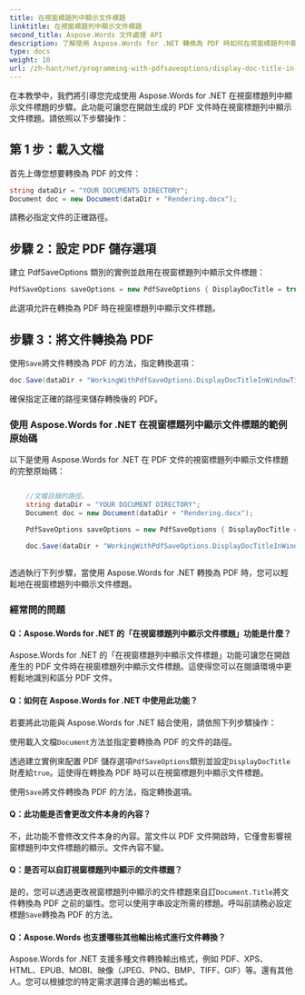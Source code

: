```yaml
---
title: 在視窗標題列中顯示文件標題
linktitle: 在視窗標題列中顯示文件標題
second_title: Aspose.Words 文件處理 API
description: 了解使用 Aspose.Words for .NET 轉換為 PDF 時如何在視窗標題列中顯示文件標題。
type: docs
weight: 10
url: /zh-hant/net/programming-with-pdfsaveoptions/display-doc-title-in-window-titlebar/
---
```


在本教學中，我們將引導您完成使用 Aspose.Words for .NET 在視窗標題列中顯示文件標題的步驟。此功能可讓您在開啟生成的 PDF 文件時在視窗標題列中顯示文件標題。請依照以下步驟操作：

## 第 1 步：載入文檔

首先上傳您想要轉換為 PDF 的文件：

```csharp
string dataDir = "YOUR DOCUMENTS DIRECTORY";
Document doc = new Document(dataDir + "Rendering.docx");
```

請務必指定文件的正確路徑。

## 步驟 2：設定 PDF 儲存選項

建立 PdfSaveOptions 類別的實例並啟用在視窗標題列中顯示文件標題：

```csharp
PdfSaveOptions saveOptions = new PdfSaveOptions { DisplayDocTitle = true };
```

此選項允許在轉換為 PDF 時在視窗標題列中顯示文件標題。

## 步驟 3：將文件轉換為 PDF

使用`Save`將文件轉換為 PDF 的方法，指定轉換選項：

```csharp
doc.Save(dataDir + "WorkingWithPdfSaveOptions.DisplayDocTitleInWindowTitlebar.pdf", saveOptions);
```

確保指定正確的路徑來儲存轉換後的 PDF。

### 使用 Aspose.Words for .NET 在視窗標題列中顯示文件標題的範例原始碼

以下是使用 Aspose.Words for .NET 在 PDF 文件的視窗標題列中顯示文件標題的完整原始碼：

```csharp

	//文檔目錄的路徑。
	string dataDir = "YOUR DOCUMENT DIRECTORY";
	Document doc = new Document(dataDir + "Rendering.docx");

	PdfSaveOptions saveOptions = new PdfSaveOptions { DisplayDocTitle = true };

	doc.Save(dataDir + "WorkingWithPdfSaveOptions.DisplayDocTitleInWindowTitlebar.pdf", saveOptions);
        
```
透過執行下列步驟，當使用 Aspose.Words for .NET 轉換為 PDF 時，您可以輕鬆地在視窗標題列中顯示文件標題。

### 經常問的問題

#### Q：Aspose.Words for .NET 的「在視窗標題列中顯示文件標題」功能是什麼？
Aspose.Words for .NET 的「在視窗標題列中顯示文件標題」功能可讓您在開啟產生的 PDF 文件時在視窗標題列中顯示文件標題。這使得您可以在閱讀環境中更輕鬆地識別和區分 PDF 文件。

#### Q：如何在 Aspose.Words for .NET 中使用此功能？
若要將此功能與 Aspose.Words for .NET 結合使用，請依照下列步驟操作：

使用載入文檔`Document`方法並指定要轉換為 PDF 的文件的路徑。

透過建立實例來配置 PDF 儲存選項`PdfSaveOptions`類別並設定`DisplayDocTitle`財產給`true`。這使得在轉換為 PDF 時可以在視窗標題列中顯示文件標題。

使用`Save`將文件轉換為 PDF 的方法，指定轉換選項。

#### Q：此功能是否會更改文件本身的內容？
不，此功能不會修改文件本身的內容。當文件以 PDF 文件開啟時，它僅會影響視窗標題列中文件標題的顯示。文件內容不變。

#### Q：是否可以自訂視窗標題列中顯示的文件標題？
是的，您可以透過更改視窗標題列中顯示的文件標題來自訂`Document.Title`將文件轉換為 PDF 之前的屬性。您可以使用字串設定所需的標題。呼叫前請務必設定標題`Save`轉換為 PDF 的方法。

#### Q：Aspose.Words 也支援哪些其他輸出格式進行文件轉換？
Aspose.Words for .NET 支援多種文件轉換輸出格式，例如 PDF、XPS、HTML、EPUB、MOBI、映像（JPEG、PNG、BMP、TIFF、GIF）等。還有其他人。您可以根據您的特定需求選擇合適的輸出格式。